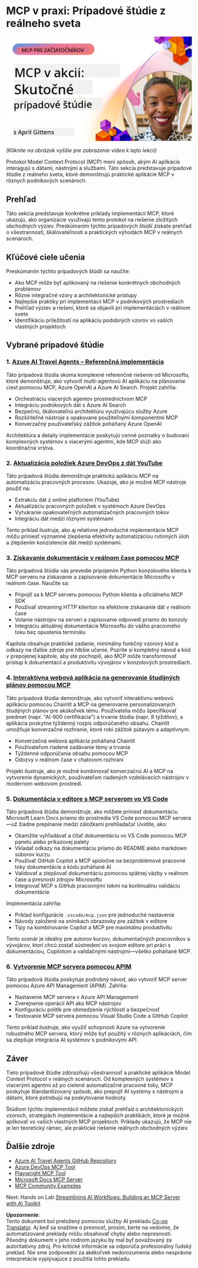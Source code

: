 <!--
CO_OP_TRANSLATOR_METADATA:
{
  "original_hash": "61a160248efabe92b09d7b08293d17db",
  "translation_date": "2025-08-18T20:09:29+00:00",
  "source_file": "09-CaseStudy/README.md",
  "language_code": "sk"
}
-->
# MCP v praxi: Prípadové štúdie z reálneho sveta

[![MCP v praxi: Prípadové štúdie z reálneho sveta](../../../translated_images/10.3262cc80b4de5071fde8ba74c5c5d6738a0a9f398dcc0423f0210f632e2238b8.sk.png)](https://youtu.be/IxshWb2Az5w)

_(Kliknite na obrázok vyššie pre zobrazenie videa k tejto lekcii)_

Protokol Model Context Protocol (MCP) mení spôsob, akým AI aplikácie interagujú s dátami, nástrojmi a službami. Táto sekcia predstavuje prípadové štúdie z reálneho sveta, ktoré demonštrujú praktické aplikácie MCP v rôznych podnikových scenároch.

## Prehľad

Táto sekcia predstavuje konkrétne príklady implementácií MCP, ktoré ukazujú, ako organizácie využívajú tento protokol na riešenie zložitých obchodných výziev. Preskúmaním týchto prípadových štúdií získate prehľad o všestrannosti, škálovateľnosti a praktických výhodách MCP v reálnych scenároch.

## Kľúčové ciele učenia

Preskúmaním týchto prípadových štúdií sa naučíte:

- Ako MCP môže byť aplikovaný na riešenie konkrétnych obchodných problémov
- Rôzne integračné vzory a architektonické prístupy
- Najlepšie praktiky pri implementácii MCP v podnikových prostrediach
- Prehľad výziev a riešení, ktoré sa objavili pri implementáciách v reálnom svete
- Identifikáciu príležitostí na aplikáciu podobných vzorov vo vašich vlastných projektoch

## Vybrané prípadové štúdie

### 1. [Azure AI Travel Agents – Referenčná implementácia](./travelagentsample.md)

Táto prípadová štúdia skúma komplexné referenčné riešenie od Microsoftu, ktoré demonštruje, ako vytvoriť multi-agentovú AI aplikáciu na plánovanie ciest pomocou MCP, Azure OpenAI a Azure AI Search. Projekt zahŕňa:

- Orchestráciu viacerých agentov prostredníctvom MCP
- Integráciu podnikových dát s Azure AI Search
- Bezpečnú, škálovateľnú architektúru využívajúcu služby Azure
- Rozšíriteľné nástroje s opakovane použiteľnými komponentmi MCP
- Konverzačný používateľský zážitok poháňaný Azure OpenAI

Architektúra a detaily implementácie poskytujú cenné poznatky o budovaní komplexných systémov s viacerými agentmi, kde MCP slúži ako koordinačná vrstva.

### 2. [Aktualizácia položiek Azure DevOps z dát YouTube](./UpdateADOItemsFromYT.md)

Táto prípadová štúdia demonštruje praktickú aplikáciu MCP na automatizáciu pracovných procesov. Ukazuje, ako je možné MCP nástroje použiť na:

- Extrakciu dát z online platforiem (YouTube)
- Aktualizáciu pracovných položiek v systémoch Azure DevOps
- Vytváranie opakovateľných automatizačných pracovných tokov
- Integráciu dát medzi rôznymi systémami

Tento príklad ilustruje, ako aj relatívne jednoduché implementácie MCP môžu priniesť významné zlepšenia efektivity automatizáciou rutinných úloh a zlepšením konzistencie dát medzi systémami.

### 3. [Získavanie dokumentácie v reálnom čase pomocou MCP](./docs-mcp/README.md)

Táto prípadová štúdia vás prevedie pripojením Python konzolového klienta k MCP serveru na získavanie a zapisovanie dokumentácie Microsoftu v reálnom čase. Naučíte sa:

- Pripojiť sa k MCP serveru pomocou Python klienta a oficiálneho MCP SDK
- Používať streaming HTTP klientov na efektívne získavanie dát v reálnom čase
- Volanie nástrojov na serveri a zapisovanie odpovedí priamo do konzoly
- Integráciu aktuálnej dokumentácie Microsoftu do vášho pracovného toku bez opustenia terminálu

Kapitola obsahuje praktické zadanie, minimálny funkčný vzorový kód a odkazy na ďalšie zdroje pre hlbšie učenie. Pozrite si kompletný návod a kód v prepojenej kapitole, aby ste pochopili, ako MCP môže transformovať prístup k dokumentácii a produktivitu vývojárov v konzolových prostrediach.

### 4. [Interaktívna webová aplikácia na generovanie študijných plánov pomocou MCP](./docs-mcp/README.md)

Táto prípadová štúdia demonštruje, ako vytvoriť interaktívnu webovú aplikáciu pomocou Chainlit a MCP na generovanie personalizovaných študijných plánov pre akúkoľvek tému. Používatelia môžu špecifikovať predmet (napr. "AI-900 certifikácia") a trvanie štúdia (napr. 8 týždňov), a aplikácia poskytne týždenný rozpis odporúčaného obsahu. Chainlit umožňuje konverzačné rozhranie, ktoré robí zážitok pútavým a adaptívnym.

- Konverzačná webová aplikácia poháňaná Chainlit
- Používateľom riadené zadávanie témy a trvania
- Týždenné odporúčania obsahu pomocou MCP
- Odozvy v reálnom čase v chatovom rozhraní

Projekt ilustruje, ako je možné kombinovať konverzačnú AI a MCP na vytvorenie dynamických, používateľom riadených vzdelávacích nástrojov v modernom webovom prostredí.

### 5. [Dokumentácia v editore s MCP serverom vo VS Code](./docs-mcp/README.md)

Táto prípadová štúdia demonštruje, ako môžete priniesť dokumentáciu Microsoft Learn Docs priamo do prostredia VS Code pomocou MCP servera—už žiadne prepínanie medzi záložkami prehliadača! Uvidíte, ako:

- Okamžite vyhľadávať a čítať dokumentáciu vo VS Code pomocou MCP panelu alebo príkazovej palety
- Vkladať odkazy na dokumentáciu priamo do README alebo markdown súborov kurzu
- Používať GitHub Copilot a MCP spoločne na bezproblémové pracovné toky dokumentácie a kódu poháňané AI
- Validovať a zlepšovať dokumentáciu pomocou spätnej väzby v reálnom čase a presnosti zdrojov Microsoftu
- Integrovať MCP s GitHub pracovnými tokmi na kontinuálnu validáciu dokumentácie

Implementácia zahŕňa:

- Príklad konfigurácie `.vscode/mcp.json` pre jednoduché nastavenie
- Návody založené na snímkach obrazovky pre zážitok v editore
- Tipy na kombinovanie Copilot a MCP pre maximálnu produktivitu

Tento scenár je ideálny pre autorov kurzov, dokumentačných pracovníkov a vývojárov, ktorí chcú zostať sústredení vo svojom editore pri práci s dokumentáciou, Copilotom a validačnými nástrojmi—všetko poháňané MCP.

### 6. [Vytvorenie MCP servera pomocou APIM](./apimsample.md)

Táto prípadová štúdia poskytuje podrobný návod, ako vytvoriť MCP server pomocou Azure API Management (APIM). Zahŕňa:

- Nastavenie MCP servera v Azure API Management
- Zverejnenie operácií API ako MCP nástrojov
- Konfiguráciu politík pre obmedzenie rýchlosti a bezpečnosť
- Testovanie MCP servera pomocou Visual Studio Code a GitHub Copilot

Tento príklad ilustruje, ako využiť schopnosti Azure na vytvorenie robustného MCP servera, ktorý môže byť použitý v rôznych aplikáciách, čím sa zlepšuje integrácia AI systémov s podnikovými API.

## Záver

Tieto prípadové štúdie zdôrazňujú všestrannosť a praktické aplikácie Model Context Protocol v reálnych scenároch. Od komplexných systémov s viacerými agentmi až po cielené automatizačné pracovné toky, MCP poskytuje štandardizovaný spôsob, ako prepojiť AI systémy s nástrojmi a dátami, ktoré potrebujú na poskytovanie hodnoty.

Štúdiom týchto implementácií môžete získať prehľad o architektonických vzoroch, stratégiách implementácie a najlepších praktikách, ktoré je možné aplikovať vo vašich vlastných MCP projektoch. Príklady ukazujú, že MCP nie je len teoretický rámec, ale praktické riešenie reálnych obchodných výziev.

## Ďalšie zdroje

- [Azure AI Travel Agents GitHub Repository](https://github.com/Azure-Samples/azure-ai-travel-agents)
- [Azure DevOps MCP Tool](https://github.com/microsoft/azure-devops-mcp)
- [Playwright MCP Tool](https://github.com/microsoft/playwright-mcp)
- [Microsoft Docs MCP Server](https://github.com/MicrosoftDocs/mcp)
- [MCP Community Examples](https://github.com/microsoft/mcp)

Next: Hands on Lab [Streamlining AI Workflows: Building an MCP Server with AI Toolkit](../10-StreamliningAIWorkflowsBuildingAnMCPServerWithAIToolkit/README.md)

**Upozornenie**:  
Tento dokument bol preložený pomocou služby AI prekladu [Co-op Translator](https://github.com/Azure/co-op-translator). Aj keď sa snažíme o presnosť, prosím, berte na vedomie, že automatizované preklady môžu obsahovať chyby alebo nepresnosti. Pôvodný dokument v jeho rodnom jazyku by mal byť považovaný za autoritatívny zdroj. Pre kritické informácie sa odporúča profesionálny ľudský preklad. Nie sme zodpovední za akékoľvek nedorozumenia alebo nesprávne interpretácie vyplývajúce z použitia tohto prekladu.